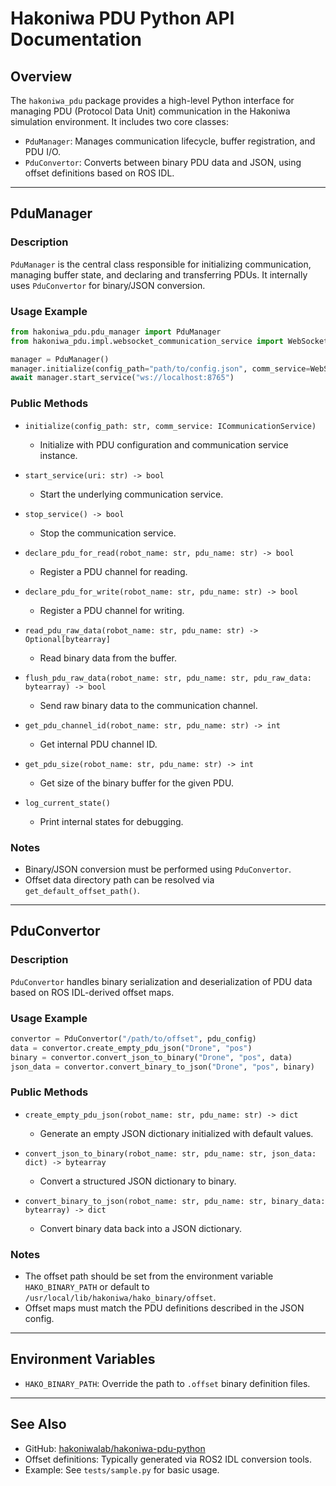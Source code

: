 # Hakoniwa PDU Python API Documentation

## Overview

The `hakoniwa_pdu` package provides a high-level Python interface for managing PDU (Protocol Data Unit) communication in the Hakoniwa simulation environment. It includes two core classes:

* `PduManager`: Manages communication lifecycle, buffer registration, and PDU I/O.
* `PduConvertor`: Converts between binary PDU data and JSON, using offset definitions based on ROS IDL.

---

## PduManager

### Description

`PduManager` is the central class responsible for initializing communication, managing buffer state, and declaring and transferring PDUs. It internally uses `PduConvertor` for binary/JSON conversion.

### Usage Example

```python
from hakoniwa_pdu.pdu_manager import PduManager
from hakoniwa_pdu.impl.websocket_communication_service import WebSocketCommunicationService

manager = PduManager()
manager.initialize(config_path="path/to/config.json", comm_service=WebSocketCommunicationService())
await manager.start_service("ws://localhost:8765")
```

### Public Methods

* `initialize(config_path: str, comm_service: ICommunicationService)`

  * Initialize with PDU configuration and communication service instance.

* `start_service(uri: str) -> bool`

  * Start the underlying communication service.

* `stop_service() -> bool`

  * Stop the communication service.

* `declare_pdu_for_read(robot_name: str, pdu_name: str) -> bool`

  * Register a PDU channel for reading.

* `declare_pdu_for_write(robot_name: str, pdu_name: str) -> bool`

  * Register a PDU channel for writing.

* `read_pdu_raw_data(robot_name: str, pdu_name: str) -> Optional[bytearray]`

  * Read binary data from the buffer.

* `flush_pdu_raw_data(robot_name: str, pdu_name: str, pdu_raw_data: bytearray) -> bool`

  * Send raw binary data to the communication channel.

* `get_pdu_channel_id(robot_name: str, pdu_name: str) -> int`

  * Get internal PDU channel ID.

* `get_pdu_size(robot_name: str, pdu_name: str) -> int`

  * Get size of the binary buffer for the given PDU.

* `log_current_state()`

  * Print internal states for debugging.

### Notes

* Binary/JSON conversion must be performed using `PduConvertor`.
* Offset data directory path can be resolved via `get_default_offset_path()`.

---

## PduConvertor

### Description

`PduConvertor` handles binary serialization and deserialization of PDU data based on ROS IDL-derived offset maps.

### Usage Example

```python
convertor = PduConvertor("/path/to/offset", pdu_config)
data = convertor.create_empty_pdu_json("Drone", "pos")
binary = convertor.convert_json_to_binary("Drone", "pos", data)
json_data = convertor.convert_binary_to_json("Drone", "pos", binary)
```

### Public Methods

* `create_empty_pdu_json(robot_name: str, pdu_name: str) -> dict`

  * Generate an empty JSON dictionary initialized with default values.

* `convert_json_to_binary(robot_name: str, pdu_name: str, json_data: dict) -> bytearray`

  * Convert a structured JSON dictionary to binary.

* `convert_binary_to_json(robot_name: str, pdu_name: str, binary_data: bytearray) -> dict`

  * Convert binary data back into a JSON dictionary.

### Notes

* The offset path should be set from the environment variable `HAKO_BINARY_PATH` or default to `/usr/local/lib/hakoniwa/hako_binary/offset`.
* Offset maps must match the PDU definitions described in the JSON config.

---

## Environment Variables

* `HAKO_BINARY_PATH`: Override the path to `.offset` binary definition files.

---

## See Also

* GitHub: [hakoniwalab/hakoniwa-pdu-python](https://github.com/hakoniwalab/hakoniwa-pdu-python)
* Offset definitions: Typically generated via ROS2 IDL conversion tools.
* Example: See `tests/sample.py` for basic usage.
